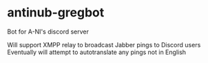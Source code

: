 # antinub-gregbot
Bot for A-NI's discord server

Will support XMPP relay to broadcast Jabber pings to Discord users
Eventually will attempt to autotranslate any pings not in English
